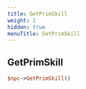 ```yaml
---
title: GetPrimSkill
weight: 1
hidden: true
menuTitle: GetPrimSkill
---
```

## GetPrimSkill
```perl
$npc->GetPrimSkill()
```